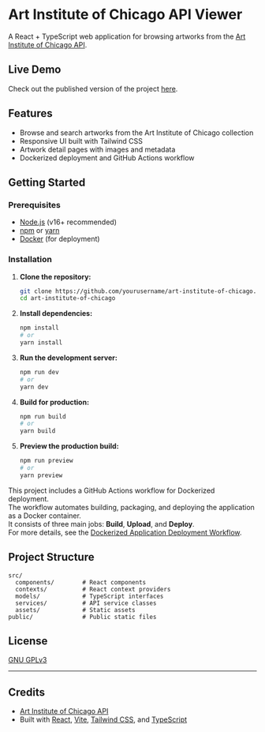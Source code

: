 # Art Institute of Chicago API Viewer

A React + TypeScript web application for browsing artworks from the [Art Institute of Chicago API](https://api.artic.edu/docs/).

## Live Demo

Check out the published version of the project [here](https://art.toprakyuksel.fun).

## Features

- Browse and search artworks from the Art Institute of Chicago collection
- Responsive UI built with Tailwind CSS
- Artwork detail pages with images and metadata
- Dockerized deployment and GitHub Actions workflow

## Getting Started

### Prerequisites

- [Node.js](https://nodejs.org/) (v16+ recommended)
- [npm](https://www.npmjs.com/) or [yarn](https://yarnpkg.com/)
- [Docker](https://www.docker.com/) (for deployment)

### Installation

1. **Clone the repository:**
   ```sh
   git clone https://github.com/yourusername/art-institute-of-chicago.git
   cd art-institute-of-chicago
   ```

2. **Install dependencies:**
   ```sh
   npm install
   # or
   yarn install
   ```

3. **Run the development server:**
   ```sh
   npm run dev
   # or
   yarn dev
   ```

4. **Build for production:**
   ```sh
   npm run build
   # or
   yarn build
   ```

5. **Preview the production build:**
   ```sh
   npm run preview
   # or
   yarn preview
   ```


This project includes a GitHub Actions workflow for Dockerized deployment.  
The workflow automates building, packaging, and deploying the application as a Docker container.  
It consists of three main jobs: **Build**, **Upload**, and **Deploy**.  
For more details, see the [Dockerized Application Deployment Workflow](.github/workflows/dockerized-deployment.md).


## Project Structure

```
src/
  components/        # React components
  contexts/          # React context providers
  models/            # TypeScript interfaces
  services/          # API service classes
  assets/            # Static assets
public/              # Public static files
```

## License

[GNU GPLv3](LICENSE)

---

## Credits

- [Art Institute of Chicago API](https://api.artic.edu/docs/)
- Built with [React](https://react.dev/), [Vite](https://vitejs.dev/), [Tailwind CSS](https://tailwindcss.com/), and [TypeScript](https://www.typescriptlang.org/)

